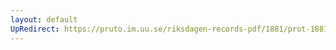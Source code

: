 ```yaml
---
layout: default
UpRedirect: https://pruto.im.uu.se/riksdagen-records-pdf/1881/prot-1881--ak--004/prot-1881--ak--004_004.pdf
---
```

